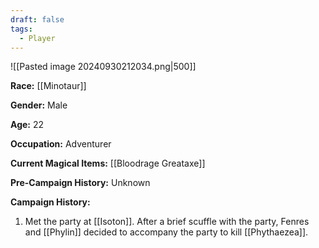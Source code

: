 ```yaml
---
draft: false
tags:
  - Player
---
```

![[Pasted image 20240930212034.png|500]]

**Race:** [[Minotaur]]

**Gender:** Male

**Age:** 22

**Occupation:** Adventurer

**Current Magical Items:** [[Bloodrage Greataxe]]

**Pre-Campaign History:** Unknown

**Campaign History:** 

1. Met the party at [[Isoton]]. After a brief scuffle with the party, Fenres and [[Phylin]] decided to accompany the party to kill [[Phythaezea]]. 